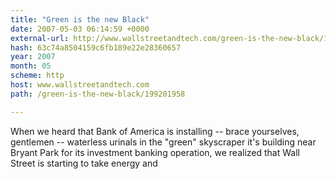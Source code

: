 ```yaml
---
title: "Green is the new Black"
date: 2007-05-03 06:14:59 +0000
external-url: http://www.wallstreetandtech.com/green-is-the-new-black/199201958
hash: 63c74a8504159c6fb189e22e28360657
year: 2007
month: 05
scheme: http
host: www.wallstreetandtech.com
path: /green-is-the-new-black/199201958

---
```


When we heard that Bank of America is installing -- brace yourselves, gentlemen -- waterless urinals in the "green" skyscraper it's building near Bryant Park for its investment banking operation, we realized that Wall Street is starting to take energy and
